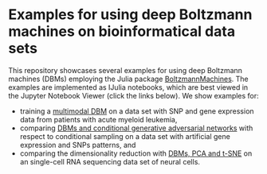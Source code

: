 
# Examples for using deep Boltzmann machines on bioinformatical data sets

This repository showcases several examples for using deep Boltzmann machines (DBMs) employing the Julia package [BoltzmannMachines](https://github.com/stefan-m-lenz/BoltzmannMachines.jl). The examples are implemented as IJulia notebooks, which are best viewed in the Jupyter Notebook Viewer (click the links below). We show examples for:

* training a [multimodal DBM](https://nbviewer.jupyter.org/github/stefan-m-lenz/BMs4BInf2019/blob/f125483dd00a497329cfd243ae5c7e6baa7d093a/multimodal_example/MultimodalDBMExample.ipynb) on a data set with SNP and gene expression data from patients with acute myeloid leukemia,
* comparing [DBMs and conditional generative adversarial networks](https://nbviewer.jupyter.org/github/stefan-m-lenz/BMs4BInf2019/blob/f125483dd00a497329cfd243ae5c7e6baa7d093a/cgan_vs_dbm_example/cganvsdbm.ipynb) with respect to conditional sampling on a data set with artificial gene expression and SNPs patterns, and
* comparing the dimensionality reduction with [DBMs, PCA and t-SNE](https://nbviewer.jupyter.org/github/stefan-m-lenz/BMs4BInf2019/blob/f125483dd00a497329cfd243ae5c7e6baa7d093a/pca_tsne_dbm_example/pca_tsne_dbm.ipynb) on an single-cell RNA sequencing data set of neural cells.

